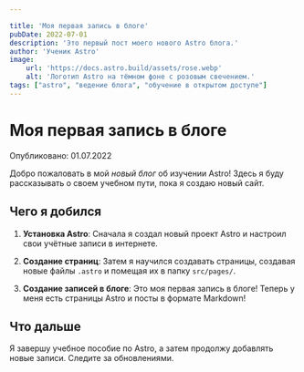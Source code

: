 ```yaml
---

title: 'Моя первая запись в блоге'
pubDate: 2022-07-01
description: 'Это первый пост моего нового Astro блога.'
author: 'Ученик Astro'
image:
    url: 'https://docs.astro.build/assets/rose.webp'
    alt: 'Логотип Astro на тёмном фоне с розовым свечением.'
tags: ["astro", "ведение блога", "обучение в открытом доступе"]
---
```

# Моя первая запись в блоге

Опубликовано: 01.07.2022

Добро пожаловать в мой _новый блог_ об изучении Astro! Здесь я буду рассказывать о своем учебном пути, пока я создаю новый сайт.

## Чего я добился

1. **Установка Astro**: Сначала я создал новый проект Astro и настроил свои учётные записи в интернете.

2. **Создание страниц**: Затем я научился создавать страницы, создавая новые файлы `.astro` и помещая их в папку `src/pages/`.

3. **Создание записей в блоге**: Это моя первая запись в блоге! Теперь у меня есть страницы Astro и посты в формате Markdown!

## Что дальше

Я завершу учебное пособие по Astro, а затем продолжу добавлять новые записи. Следите за обновлениями.